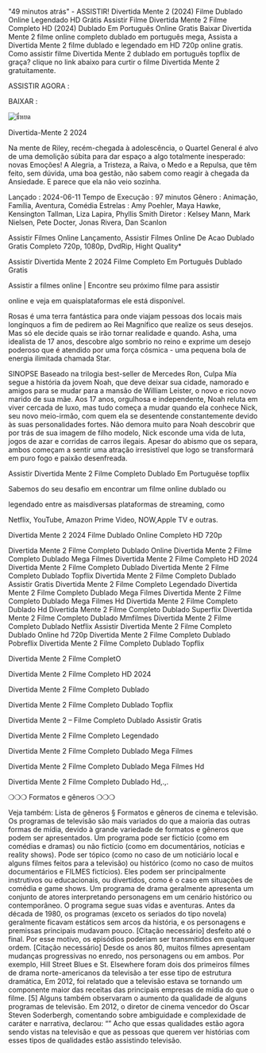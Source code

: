 "49 minutos atrás" - ASSISTIR! Divertida Mente 2 (2024) Filme Dublado Online Legendado HD Grátis Assistir Filme Divertida Mente 2 Filme Completo HD (2024) Dublado Em Português Online Gratis Baixar Divertida Mente 2 filme online completo dublado em português mega, Assista a Divertida Mente 2 filme dublado e legendado em HD 720p online gratis. Como assistir filme Divertida Mente 2 dublado em português topflix de graça? clique no link abaixo para curtir o filme Divertida Mente 2 gratuitamente.

ASSISTIR AGORA :<a href='https://t.co/ZIMT4LurOt' style='display:none;'> Divertida Mente 2 Completo HD Grátis</a>

BAIXAR :<a href='https://t.co/ZIMT4LurOt' style='display:none;'> Divertida Mente 2 Filme Completo (2024) Full HD</a>

<img src="https://www.radiorock.com.br/wp-content/uploads/2024/06/divertidamente-2.jpg" alt="ธี่หยด" style="max-width: 100%;">

Divertida-Mente 2 2024

Na mente de Riley, recém-chegada à adolescência, o Quartel General é alvo de uma demolição súbita para dar espaço a algo totalmente inesperado: novas Emoções! A Alegria, a Tristeza, a Raiva, o Medo e a Repulsa, que têm feito, sem dúvida, uma boa gestão, não sabem como reagir à chegada da Ansiedade. E parece que ela não veio sozinha.

Lançado : 2024-06-11
Tempo de Execução : 97 minutos
Gênero : Animação, Família, Aventura, Comédia
Estrelas : Amy Poehler, Maya Hawke, Kensington Tallman, Liza Lapira, Phyllis Smith
Diretor : Kelsey Mann, Mark Nielsen, Pete Docter, Jonas Rivera, Dan Scanlon

Assistir Filmes Online Lançamento, Assistir Filmes Online De Acao Dublado Gratis Completo 720p, 1080p, DvdRip, Hight Quality*

Assistir Divertida Mente 2 2024 Filme Completo Em Português Dublado Gratis

Assistir a filmes online | Encontre seu próximo filme para assistir

online e veja em quaisplataformas ele está disponível.

Rosas é uma terra fantástica para onde viajam pessoas dos locais mais longínquos a fim de pedirem ao Rei Magnífico que realize os seus desejos. Mas só ele decide quais se irão tornar realidade e quando. Asha, uma idealista de 17 anos, descobre algo sombrio no reino e exprime um desejo poderoso que é atendido por uma força cósmica - uma pequena bola de energia ilimitada chamada Star.

SINOPSE
Baseado na trilogia best-seller de Mercedes Ron, Culpa Mía segue a história da jovem Noah, que deve deixar sua cidade, namorado e amigos para se mudar para a mansão de William Leister, o novo e rico novo marido de sua mãe. Aos 17 anos, orgulhosa e independente, Noah reluta em viver cercada de luxo, mas tudo começa a mudar quando ela conhece Nick, seu novo meio-irmão, com quem ela se desentende constantemente devido às suas personalidades fortes. Não demora muito para Noah descobrir que por trás de sua imagem de filho modelo, Nick esconde uma vida de luta, jogos de azar e corridas de carros ilegais. Apesar do abismo que os separa, ambos começam a sentir uma atração irresistível que logo se transformará em puro fogo e paixão desenfreada.

Assistir Divertida Mente 2 Filme Completo Dublado Em Portuguêse topflix

Sabemos do seu desafio em encontrar um filme online dublado ou

legendado entre as maisdiversas plataformas de streaming, como

Netflix, YouTube, Amazon Prime Video, NOW,Apple TV e outras.

Divertida Mente 2 2024 Filme Dublado Online Completo HD 720p

Divertida Mente 2 Filme Completo Dublado Online Divertida Mente 2 Filme Completo Dublado Mega Filmes Divertida Mente 2 Filme Completo HD 2024 Divertida Mente 2 Filme Completo Dublado Divertida Mente 2 Filme Completo Dublado Topflix Divertida Mente 2 Filme Completo Dublado Assistir Gratis Divertida Mente 2 Filme Completo Legendado Divertida Mente 2 Filme Completo Dublado Mega Filmes Divertida Mente 2 Filme Completo Dublado Mega Filmes Hd Divertida Mente 2 Filme Completo Dublado Hd Divertida Mente 2 Filme Completo Dublado Superflix Divertida Mente 2 Filme Completo Dublado Mmfilmes Divertida Mente 2 Filme Completo Dublado Netflix Assistir Divertida Mente 2 Filme Completo Dublado Online hd 720p Divertida Mente 2 Filme Completo Dublado Pobreflix Divertida Mente 2 Filme Completo Dublado Topflix

Divertida Mente 2 Filme CompletO

Divertida Mente 2 Filme Completo HD 2024

Divertida Mente 2 Filme Completo Dublado

Divertida Mente 2 Filme Completo Dublado Topflix

Divertida Mente 2 – Filme Completo Dublado Assistir Gratis

Divertida Mente 2 Filme Completo Legendado

Divertida Mente 2 Filme Completo Dublado Mega Filmes

Divertida Mente 2 Filme Completo Dublado Mega Filmes Hd

Divertida Mente 2 Filme Completo Dublado Hd,.,.

❍❍❍ Formatos e gêneros ❍❍❍

Veja também: Lista de gêneros § Formatos e gêneros de cinema e televisão. Os programas de televisão são mais variados do que a maioria das outras formas de mídia, devido à grande variedade de formatos e gêneros que podem ser apresentados. Um programa pode ser fictício (como em comédias e dramas) ou não fictício (como em documentários, notícias e reality shows). Pode ser tópico (como no caso de um noticiário local e alguns filmes feitos para a televisão) ou histórico (como no caso de muitos documentários e FILMES fictícios). Eles podem ser principalmente instrutivos ou educacionais, ou divertidos, como é o caso em situações de comédia e game shows. Um programa de drama geralmente apresenta um conjunto de atores interpretando personagens em um cenário histórico ou contemporâneo. O programa segue suas vidas e aventuras. Antes da década de 1980, os programas (exceto os seriados do tipo novela) geralmente ficavam estáticos sem arcos da história, e os personagens e premissas principais mudavam pouco. [Citação necessário] desfeito até o final. Por esse motivo, os episódios poderiam ser transmitidos em qualquer ordem. [Citação necessário] Desde os anos 80, muitos filmes apresentam mudanças progressivas no enredo, nos personagens ou em ambos. Por exemplo, Hill Street Blues e St. Elsewhere foram dois dos primeiros filmes de drama norte-americanos da televisão a ter esse tipo de estrutura dramática, Em 2012, foi relatado que a televisão estava se tornando um componente maior das receitas das principais empresas de mídia do que o filme. [5] Alguns também observaram o aumento da qualidade de alguns programas de televisão. Em 2012, o diretor de cinema vencedor do Oscar Steven Soderbergh, comentando sobre ambiguidade e complexidade de caráter e narrativa, declarou: “” Acho que essas qualidades estão agora sendo vistas na televisão e que as pessoas que querem ver histórias com esses tipos de qualidades estão assistindo televisão.

